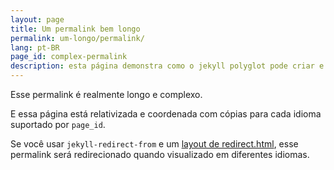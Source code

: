 ```yaml
---
layout: page
title: Um permalink bem longo
permalink: um-longo/permalink/
lang: pt-BR
page_id: complex-permalink
description: esta página demonstra como o jekyll polyglot pode criar e manter links permanentes personalizados enquanto mantém a estrutura do site.
---
```


Esse permalink é realmente longo e complexo.

E essa página está relativizada e coordenada com cópias para cada idioma suportado por `page_id`.

Se você usar `jekyll-redirect-from` e um [layout de redirect.html](https://github.com/untra/polyglot/blob/main/site/_layouts/redirect.html), esse permalink será redirecionado quando visualizado em diferentes idiomas.
